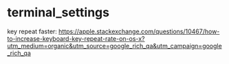 # terminal_settings

key repeat faster: https://apple.stackexchange.com/questions/10467/how-to-increase-keyboard-key-repeat-rate-on-os-x?utm_medium=organic&utm_source=google_rich_qa&utm_campaign=google_rich_qa
